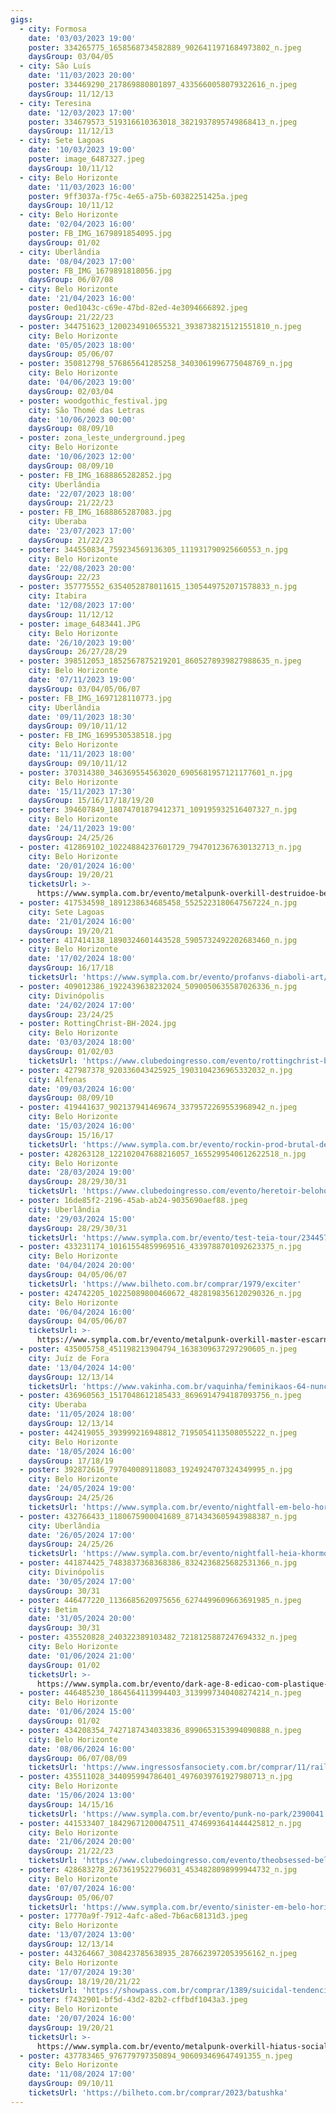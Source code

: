 ```yaml
---
gigs:
  - city: Formosa
    date: '03/03/2023 19:00'
    poster: 334265775_1658568734582889_9026411971684973802_n.jpeg
    daysGroup: 03/04/05
  - city: São Luís
    date: '11/03/2023 20:00'
    poster: 334469290_217869880801897_4335660058079322616_n.jpeg
    daysGroup: 11/12/13
  - city: Teresina
    date: '12/03/2023 17:00'
    poster: 334679573_519316610363018_3821937895749868413_n.jpeg
    daysGroup: 11/12/13
  - city: Sete Lagoas
    date: '10/03/2023 19:00'
    poster: image_6487327.jpeg
    daysGroup: 10/11/12
  - city: Belo Horizonte
    date: '11/03/2023 16:00'
    poster: 9ff3037a-f75c-4e65-a75b-60382251425a.jpeg
    daysGroup: 10/11/12
  - city: Belo Horizonte
    date: '02/04/2023 16:00'
    poster: FB_IMG_1679891854095.jpg
    daysGroup: 01/02
  - city: Uberlândia
    date: '08/04/2023 17:00'
    poster: FB_IMG_1679891818056.jpg
    daysGroup: 06/07/08
  - city: Belo Horizonte
    date: '21/04/2023 16:00'
    poster: 0ed1043c-c69e-47bd-82ed-4e3094666892.jpeg
    daysGroup: 21/22/23
  - poster: 344751623_1200234910655321_3938738215121551810_n.jpeg
    city: Belo Horizonte
    date: '05/05/2023 18:00'
    daysGroup: 05/06/07
  - poster: 350812798_576865641285258_3403061996775048769_n.jpg
    city: Belo Horizonte
    date: '04/06/2023 19:00'
    daysGroup: 02/03/04
  - poster: woodgothic_festival.jpg
    city: São Thomé das Letras
    date: '10/06/2023 00:00'
    daysGroup: 08/09/10
  - poster: zona_leste_underground.jpeg
    city: Belo Horizonte
    date: '10/06/2023 12:00'
    daysGroup: 08/09/10
  - poster: FB_IMG_1688865282852.jpg
    city: Uberlândia
    date: '22/07/2023 18:00'
    daysGroup: 21/22/23
  - poster: FB_IMG_1688865287083.jpg
    city: Uberaba
    date: '23/07/2023 17:00'
    daysGroup: 21/22/23
  - poster: 344550834_759234569136305_111931790925660553_n.jpg
    city: Belo Horizonte
    date: '22/08/2023 20:00'
    daysGroup: 22/23
  - poster: 357775552_6354052878011615_1305449752071578833_n.jpg
    city: Itabira
    date: '12/08/2023 17:00'
    daysGroup: 11/12/12
  - poster: image_6483441.JPG
    city: Belo Horizonte
    date: '26/10/2023 19:00'
    daysGroup: 26/27/28/29
  - poster: 398512053_1852567875219201_8605278939827988635_n.jpeg
    city: Belo Horizonte
    date: '07/11/2023 19:00'
    daysGroup: 03/04/05/06/07
  - poster: FB_IMG_1697128110773.jpg
    city: Uberlândia
    date: '09/11/2023 18:30'
    daysGroup: 09/10/11/12
  - poster: FB_IMG_1699530538518.jpg
    city: Belo Horizonte
    date: '11/11/2023 18:00'
    daysGroup: 09/10/11/12
  - poster: 370314380_346369554563020_6905681957121177601_n.jpg
    city: Belo Horizonte
    date: '15/11/2023 17:30'
    daysGroup: 15/16/17/18/19/20
  - poster: 394607849_18074701879412371_109195932516407327_n.jpg
    city: Belo Horizonte
    date: '24/11/2023 19:00'
    daysGroup: 24/25/26
  - poster: 412869102_10224884237601729_7947012367630132713_n.jpg
    city: Belo Horizonte
    date: '20/01/2024 16:00'
    daysGroup: 19/20/21
    ticketsUrl: >-
      https://www.sympla.com.br/evento/metalpunk-overkill-destruidoe-besthoeven-vinganca-suprema-futuro-lasso-odiaer-dirty-grave/2293008
  - poster: 417534598_1891238634685458_5525223180647567224_n.jpg
    city: Sete Lagoas
    date: '21/01/2024 16:00'
    daysGroup: 19/20/21
  - poster: 417414138_1890324601443528_5905732492202683460_n.jpg
    city: Belo Horizonte
    date: '17/02/2024 18:00'
    daysGroup: 16/17/18
    ticketsUrl: 'https://www.sympla.com.br/evento/profanvs-diaboli-art/2200593'
  - poster: 409012386_1922439638232024_5090050635587026336_n.jpg
    city: Divinópolis
    date: '24/02/2024 17:00'
    daysGroup: 23/24/25
  - poster: RottingChrist-BH-2024.jpg
    city: Belo Horizonte
    date: '03/03/2024 18:00'
    daysGroup: 01/02/03
    ticketsUrl: 'https://www.clubedoingresso.com/evento/rottingchrist-bh'
  - poster: 427987378_920336043425925_1903104236965332032_n.jpg
    city: Alfenas
    date: '09/03/2024 16:00'
    daysGroup: 08/09/10
  - poster: 419441637_902137941469674_3379572269553968942_n.jpeg
    city: Belo Horizonte
    date: '15/03/2024 16:00'
    daysGroup: 15/16/17
    ticketsUrl: 'https://www.sympla.com.br/evento/rockin-prod-brutal-devastation/2305040'
  - poster: 428263128_122102047688216057_1655299540612622518_n.jpg
    city: Belo Horizonte
    date: '28/03/2024 19:00'
    daysGroup: 28/29/30/31
    ticketsUrl: 'https://www.clubedoingresso.com/evento/heretoir-belohoriozonte'
  - poster: 16de85f2-2196-45ab-ab24-9035690aef88.jpeg
    city: Uberlândia
    date: '29/03/2024 15:00'
    daysGroup: 28/29/30/31
    ticketsUrl: 'https://www.sympla.com.br/evento/test-teia-tour/2344570'
  - poster: 433231174_10161554859969516_4339788701092623375_n.jpg
    city: Belo Horizonte
    date: '04/04/2024 20:00'
    daysGroup: 04/05/06/07
    ticketsUrl: 'https://www.bilheto.com.br/comprar/1979/exciter'
  - poster: 424742205_10225089800460672_4828198356120290326_n.jpg
    city: Belo Horizonte
    date: '06/04/2024 16:00'
    daysGroup: 04/05/06/07
    ticketsUrl: >-
      https://www.sympla.com.br/evento/metalpunk-overkill-master-escarnium-podridao-matrak-attakk-preceptor-beyond-the-grave-napalm/2336731
  - poster: 435005758_451198213904794_1638309637297290605_n.jpeg
    city: Juíz de Fora
    date: '13/04/2024 14:00'
    daysGroup: 12/13/14
    ticketsUrl: 'https://www.vakinha.com.br/vaquinha/feminikaos-64-nunca-mais'
  - poster: 436960563_1517048612185433_8696914794187093756_n.jpeg
    city: Uberaba
    date: '11/05/2024 18:00'
    daysGroup: 12/13/14
  - poster: 442419055_393999216948812_7195054113508055222_n.jpeg
    city: Belo Horizonte
    date: '18/05/2024 16:00'
    daysGroup: 17/18/19
  - poster: 392872616_797040089118083_1924924707324349995_n.jpg
    city: Belo Horizonte
    date: '24/05/2024 19:00'
    daysGroup: 24/25/26
    ticketsUrl: 'https://www.sympla.com.br/evento/nightfall-em-belo-horizonte/2347608'
  - poster: 432766433_1180675900041689_8714343605943988387_n.jpg
    city: Uberlândia
    date: '26/05/2024 17:00'
    daysGroup: 24/25/26
    ticketsUrl: 'https://www.sympla.com.br/evento/nightfall-heia-khormoundeggom/2391583'
  - poster: 441874425_7483837368368386_8324236825682531366_n.jpg
    city: Divinópolis
    date: '30/05/2024 17:00'
    daysGroup: 30/31
  - poster: 446477220_1136685620975656_6274499609663691985_n.jpeg
    city: Betim
    date: '31/05/2024 20:00'
    daysGroup: 30/31
  - poster: 435520828_240322389103482_7218125887247694332_n.jpeg
    city: Belo Horizonte
    date: '01/06/2024 21:00'
    daysGroup: 01/02
    ticketsUrl: >-
      https://www.sympla.com.br/evento/dark-age-8-edicao-com-plastique-noir-mais-djs-stark-e-brainiak/2406002
  - poster: 446485230_1864564113994403_3139997340408274214_n.jpeg
    city: Belo Horizonte
    date: '01/06/2024 15:00'
    daysGroup: 01/02
  - poster: 434208354_7427187434033836_8990653153994090888_n.jpeg
    city: Belo Horizonte
    date: '08/06/2024 16:00'
    daysGroup: 06/07/08/09
    ticketsUrl: 'https://www.ingressosfansociety.com.br/comprar/11/rails-of-hell-666'
  - poster: 435511028_344095994786401_4976039761927980713_n.jpg
    city: Belo Horizonte
    date: '15/06/2024 13:00'
    daysGroup: 14/15/16
    ticketsUrl: 'https://www.sympla.com.br/evento/punk-no-park/2390041'
  - poster: 441533407_18429671200047511_4746993641444425812_n.jpg
    city: Belo Horizonte
    date: '21/06/2024 20:00'
    daysGroup: 21/22/23
    ticketsUrl: 'https://www.clubedoingresso.com/evento/theobsessed-belohorizonte'
  - poster: 428683278_2673619522796031_4534828098999944732_n.jpg
    city: Belo Horizonte
    date: '07/07/2024 16:00'
    daysGroup: 05/06/07
    ticketsUrl: 'https://www.sympla.com.br/evento/sinister-em-belo-horizonte/2350307'
  - poster: 17770a9f-7912-4afc-a8ed-7b6ac68131d3.jpeg
    city: Belo Horizonte
    date: '13/07/2024 13:00'
    daysGroup: 12/13/14
  - poster: 443264667_308423785638935_2876623972053956162_n.jpeg
    city: Belo Horizonte
    date: '17/07/2024 19:30'
    daysGroup: 18/19/20/21/22
    ticketsUrl: 'https://showpass.com.br/comprar/1389/suicidal-tendencies'
  - poster: f7432901-bf5d-43d2-82b2-cffbdf1043a3.jpeg
    city: Belo Horizonte
    date: '20/07/2024 16:00'
    daysGroup: 19/20/21
    ticketsUrl: >-
      https://www.sympla.com.br/evento/metalpunk-overkill-hiatus-social-chaos-zeugma-infamous-glory-sangue-de-bode-payback/2481459
  - poster: 437783465_976779797350894_906093469647491355_n.jpeg
    city: Belo Horizonte
    date: '11/08/2024 17:00'
    daysGroup: 09/10/11
    ticketsUrl: 'https://bilheto.com.br/comprar/2023/batushka'
---
```


